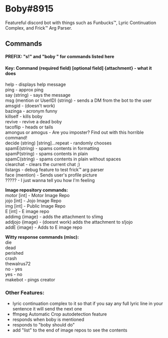 # Boby#8915
Featureful discord bot with things such as Funbucks™️, Lyric Continuation Complex, and Frick™️ Arg Parser.
## Commands
#### PREFIX: "s!" and "boby " for commands listed here
#### Key: Command (required field) [optional field] {attachment} - what it does  


help - displays help message  
ping - approx ping  
say (string) - says the message  
msg (mention or UserID) (string) - sends a DM from the bot to the user  
amsgid - (doesn't work)  
bazinga - acronym funny  
killself - kills boby  
revive - revive a dead boby  
tacoflip - heads or tails  
amongus or amogus - Are you imposter? Find out with this horrible command!  
decide (string) [string]...repeat - randomly chooses  
spamE(string) - spams contents in formatting  
spamP(string) - spams contents in plain  
spamC(string) - spams contents in plain without spaces  
clearchat - clears the current chat ;)  
listargs - debug feature to test frick:tm: arg parser  
face (mention) - Sends user's profile picture  
????? - I just wanna tell you how I'm feeling  

**Image repository commands:**  
motor [int] - Motor Image Repo  
jojo [int] - Jojo Image Repo  
img [int] - Public Image Repo  
E [int] - E image repo  
addimg {image} - adds the attachment to s!img  
addjojo {image} - (doesnt work) adds the attachment to s!jojo  
addE {image} - Adds to E image repo  

**Witty response commands (misc):**  
die  
dead  
perished  
crash  
thewalrus72  
no - yes  
yes - no  
makebot - pings creator  

### Other Features:  
- lyric continuation complex to it so that if you say any full lyric line in your sentence it will send the next one  
- ffmpeg Automatic Crop autodetection feature
- responds when boby is mentioned  
- responds to "boby should do"  
- add "list" to the end of image repos to see the contents  
